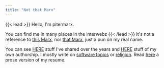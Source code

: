 ```yaml
---
title: "Not that Marx"
---
```

{{< lead >}}
Hello, I'm pitermarx.

You can find me in many places in the interwebz
{{< /lead >}}
It's not a reference to [this Marx](https://en.wikipedia.org/wiki/Groucho_Marx), nor [that Marx](https://en.wikipedia.org/wiki/Karl_Marx), just a pun on my real name.

You can see [HERE](categories/shares/) stuff I've shared over the years and [HERE](categories/original/) stuff of my own authorship. I mostly write on [software topics](tags/dev/) or [religion](tags/christianity/). Read [here](resume/) a prose version of my resume.
